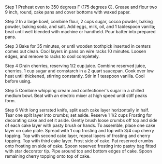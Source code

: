 Step 1
Preheat oven to 350 degrees F (175 degrees C). Grease and flour two 9 inch, round, cake pans and cover bottoms with waxed paper.

 Step 2
In a large bowl, combine flour, 2 cups sugar, cocoa powder, baking powder, baking soda, and salt. Add eggs, milk, oil, and 1 tablespoon vanilla; beat until well blended with machine or handheld. Pour batter into prepared pans.

 Step 3
Bake for 35 minutes, or until wooden toothpick inserted in centers comes out clean. Cool layers in pans on wire racks 10 minutes. Loosen edges, and remove to racks to cool completely.

 Step 4
Drain cherries, reserving 1/2 cup juice. Combine reserved juice, cherries, 1 cup sugar and cornstarch in a 2 quart saucepan. Cook over low heat until thickened, stirring constantly. Stir in 1 teaspoon vanilla. Cool before using.

 Step 5
Combine whipping cream and confectioner's sugar in a chilled medium bowl. Beat with an electric mixer at high speed until stiff peaks form.

 Step 6
With long serrated knife, split each cake layer horizontally in half. Tear one split layer into crumbs; set aside. Reserve 1 1/2 cups Frosting for decorating cake and set it aside. Gently brush loose crumbs off top and side of each cake layer with pasty brush or hands. To assemble, place one cake layer on cake plate. Spread with 1 cup frosting and top with 3/4 cup cherry topping. Top with second cake layer, repeat layers of frosting and cherry topping. Top with third cake layer. Frost side of cake. Pat reserved crumbs onto frosting on side of cake. Spoon reserved frosting into pastry bag fitted with star decorator tip. Pipe around top and bottom edges of cake. Spoon remaining cherry topping onto top of cake.